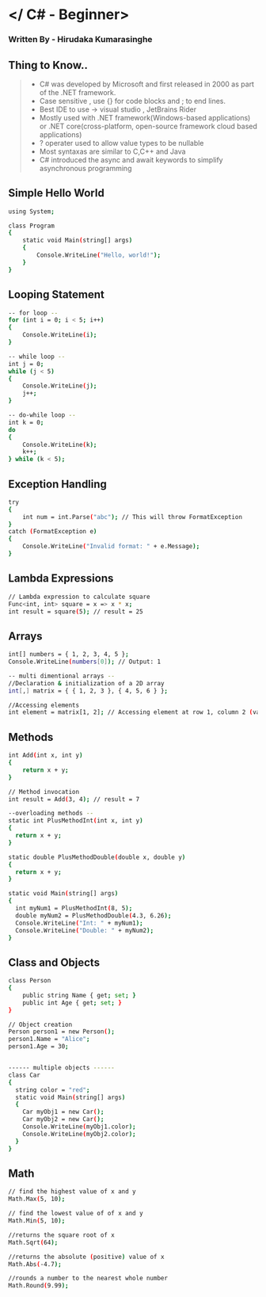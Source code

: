 # </ C# - Beginner>

### Written By - Hirudaka Kumarasinghe

## Thing to Know..
>- C# was developed by Microsoft and first released in 2000 as part of the .NET framework.
>- Case sensitive , use {} for code blocks and ; to end lines.
>- Best IDE to use -> visual studio , JetBrains Rider
>- Mostly used with .NET framework(Windows-based applications) or .NET core(cross-platform, open-source framework cloud based applications)
>- ? operater used to allow value types to be nullable
>- Most syntaxas are similar to C,C++ and Java
>- C# introduced the async and await keywords to simplify asynchronous programming

## Simple Hello World 
```bash
using System;

class Program
{
    static void Main(string[] args)
    {
        Console.WriteLine("Hello, world!");
    }
}

```

## Looping Statement

```bash
-- for loop --
for (int i = 0; i < 5; i++)
{
    Console.WriteLine(i);
}

-- while loop --
int j = 0;
while (j < 5)
{
    Console.WriteLine(j);
    j++;
}

-- do-while loop --
int k = 0;
do
{
    Console.WriteLine(k);
    k++;
} while (k < 5);

```
## Exception Handling

```bash
try
{
    int num = int.Parse("abc"); // This will throw FormatException
}
catch (FormatException e)
{
    Console.WriteLine("Invalid format: " + e.Message);
}

```

## Lambda Expressions

```bash
// Lambda expression to calculate square
Func<int, int> square = x => x * x;
int result = square(5); // result = 25

```

## Arrays

```bash
int[] numbers = { 1, 2, 3, 4, 5 };
Console.WriteLine(numbers[0]); // Output: 1

-- multi dimentional arrays --
//Declaration & initialization of a 2D array
int[,] matrix = { { 1, 2, 3 }, { 4, 5, 6 } };

//Accessing elements
int element = matrix[1, 2]; // Accessing element at row 1, column 2 (value: 6)

```

## Methods
```bash
int Add(int x, int y)
{
    return x + y;
}

// Method invocation
int result = Add(3, 4); // result = 7

--overloading methods --
static int PlusMethodInt(int x, int y)
{
  return x + y;
}

static double PlusMethodDouble(double x, double y)
{
  return x + y;
}

static void Main(string[] args)
{
  int myNum1 = PlusMethodInt(8, 5);
  double myNum2 = PlusMethodDouble(4.3, 6.26);
  Console.WriteLine("Int: " + myNum1);
  Console.WriteLine("Double: " + myNum2);
}

```

## Class and Objects 

```bash
class Person
{
    public string Name { get; set; }
    public int Age { get; set; }
}

// Object creation
Person person1 = new Person();
person1.Name = "Alice";
person1.Age = 30;


------ multiple objects ------
class Car
{
  string color = "red";
  static void Main(string[] args)
  {
    Car myObj1 = new Car();
    Car myObj2 = new Car();
    Console.WriteLine(myObj1.color);
    Console.WriteLine(myObj2.color);
  }
}

```

## Math
```bash
// find the highest value of x and y
Math.Max(5, 10);

// find the lowest value of of x and y
Math.Min(5, 10);

//returns the square root of x
Math.Sqrt(64);

//returns the absolute (positive) value of x
Math.Abs(-4.7);

//rounds a number to the nearest whole number
Math.Round(9.99);
```
